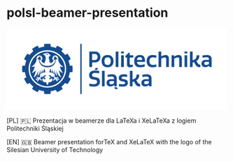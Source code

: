 # polsl-beamer-presentation

![Politechnika Śląska](politechnika_sl_logo_poziom_pl_rgb.png)

[PL] 🇵🇱 Prezentacja w beamerze dla LaTeXa i XeLaTeXa z logiem Politechniki Śląskiej

[EN] 🇬🇧 󠁧Beamer presentation for󠁢󠁥TeX and XeLaTeX with the logo of the Silesian University of Technology 

